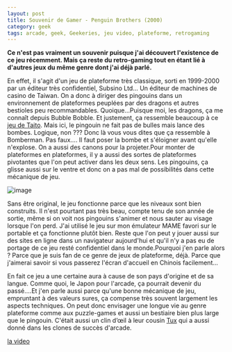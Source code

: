 ```yaml
---
layout: post
title: Souvenir de Gamer - Penguin Brothers (2000)
category: geek
tags: arcade, geek, Geekeries, jeu video, plateforme, retrogaming
---
```

**Ce n'est pas vraiment un souvenir puisque j'ai découvert l'existence de ce jeu récemment. Mais ça reste du retro-gaming tout en étant lié à d'autres jeux du même genre dont j'ai déjà parlé.**

En effet, il s'agit d'un jeu de plateforme très classique, sorti en 1999-2000 par un éditeur très confidentiel, Subsino Ltd... Un éditeur de machines de casino de Taiwan. On a donc à diriger des pingouins dans un environnement de plateformes peuplées par des dragons et autres bestioles peu recommandables. Quoique...Puisque moi, les dragons, ça me connaît depuis Bubble Bobble. Et justement, ça ressemble beaucoup à ce<a href="https://cheziceman.wordpress.com/2015/10/01/souvenir-de-gamer-bubble-bobble/"> jeu de Taito</a>. Mais ici, le pingouin ne fait pas de bulles mais lance des bombes. Logique, non ??? Donc là vous vous dites que ça ressemble à Bomberman. Pas faux.... Il faut poser la bombe et s'éloigner avant qu'elle n'explose. On a aussi des canons pour la projeter.Pour monter de plateformes en plateformes, il y a aussi des sortes de plateformes pivotantes que l'on peut activer dans les deux sens. Les pingouins, ça glisse aussi sur le ventre et donc on a pas mal de possibilités dans cette mécanique de jeu.

![image](https://cheziceman.files.wordpress.com/2019/11/screenshot_2019-08-04-07-40-25-554_com1500588963.png)

Sans être original, le jeu fonctionne parce que les niveaux sont bien construits. Il n'est pourtant pas très beau, compte tenu de son année de sortie, même si on voit nos pingouins s'animer et nous sauter au visage lorsque l'on perd. J'ai utilisé le jeu sur mon émulateur MAME favori sur le portable et ça fonctionne plutôt bien. Reste que l'on peut y jouer aussi sur des sites en ligne dans un navigateur aujourd'hui et qu'il n'y a pas eu de portage de ce jeu resté confidentiel dans le monde.Pourquoi j'en parle alors ? Parce que je suis fan de ce genre de jeux de plateforme, déjà. Parce que j'aimerai savoir si vous passerez l'écran d'accueil en Chinois facilement... 

En fait ce jeu a une certaine aura à cause de son pays d'origine et de sa langue. Comme quoi, le Japon pour l'arcade, ça pourrait devenir du passé....Et j'en parle aussi parce qu'une bonne mécanique de jeu, empruntant à des valeurs sures, ça compense très souvent largement les aspects techniques. On peut donc envisager une longue vie au genre plateforme comme aux puzzle-games et aussi un bestiaire bien plus large que le pingouin. C'était aussi un clin d’œil à leur cousin <a href="https://fr.wikipedia.org/wiki/Tux">Tux</a> qui a aussi donné dans les clones de succès d'arcade.

[la video](https://www.youtube.com/watch?v=LZKk4AH8tBQ)
